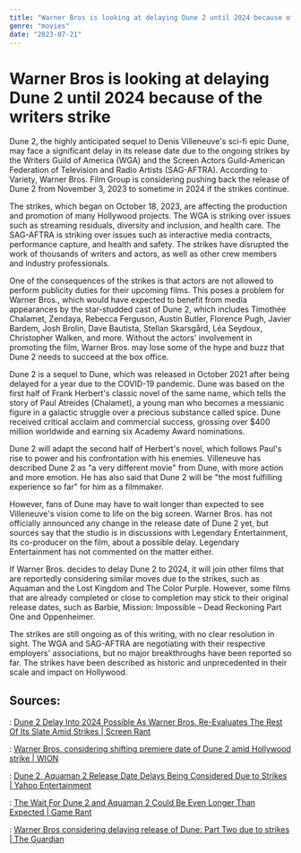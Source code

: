 ```yaml
---
title: "Warner Bros is looking at delaying Dune 2 until 2024 because of the writers strike"
genre: "movies"
date: "2023-07-21"
---
```


# Warner Bros is looking at delaying Dune 2 until 2024 because of the writers strike

Dune 2, the highly anticipated sequel to Denis Villeneuve's sci-fi epic Dune, may face a significant delay in its release date due to the ongoing strikes by the Writers Guild of America (WGA) and the Screen Actors Guild‐American Federation of Television and Radio Artists (SAG-AFTRA). According to Variety, Warner Bros. Film Group is considering pushing back the release of Dune 2 from November 3, 2023 to sometime in 2024 if the strikes continue.

The strikes, which began on October 18, 2023, are affecting the production and promotion of many Hollywood projects. The WGA is striking over issues such as streaming residuals, diversity and inclusion, and health care. The SAG-AFTRA is striking over issues such as interactive media contracts, performance capture, and health and safety. The strikes have disrupted the work of thousands of writers and actors, as well as other crew members and industry professionals.

One of the consequences of the strikes is that actors are not allowed to perform publicity duties for their upcoming films. This poses a problem for Warner Bros., which would have expected to benefit from media appearances by the star-studded cast of Dune 2, which includes Timothée Chalamet, Zendaya, Rebecca Ferguson, Austin Butler, Florence Pugh, Javier Bardem, Josh Brolin, Dave Bautista, Stellan Skarsgård, Léa Seydoux, Christopher Walken, and more. Without the actors' involvement in promoting the film, Warner Bros. may lose some of the hype and buzz that Dune 2 needs to succeed at the box office.

Dune 2 is a sequel to Dune, which was released in October 2021 after being delayed for a year due to the COVID-19 pandemic. Dune was based on the first half of Frank Herbert's classic novel of the same name, which tells the story of Paul Atreides (Chalamet), a young man who becomes a messianic figure in a galactic struggle over a precious substance called spice. Dune received critical acclaim and commercial success, grossing over $400 million worldwide and earning six Academy Award nominations.

Dune 2 will adapt the second half of Herbert's novel, which follows Paul's rise to power and his confrontation with his enemies. Villeneuve has described Dune 2 as "a very different movie" from Dune, with more action and more emotion. He has also said that Dune 2 will be "the most fulfilling experience so far" for him as a filmmaker.

However, fans of Dune may have to wait longer than expected to see Villeneuve's vision come to life on the big screen. Warner Bros. has not officially announced any change in the release date of Dune 2 yet, but sources say that the studio is in discussions with Legendary Entertainment, its co-producer on the film, about a possible delay. Legendary Entertainment has not commented on the matter either.

If Warner Bros. decides to delay Dune 2 to 2024, it will join other films that are reportedly considering similar moves due to the strikes, such as Aquaman and the Lost Kingdom and The Color Purple. However, some films that are already completed or close to completion may stick to their original release dates, such as Barbie, Mission: Impossible – Dead Reckoning Part One and Oppenheimer.

The strikes are still ongoing as of this writing, with no clear resolution in sight. The WGA and SAG-AFTRA are negotiating with their respective employers' associations, but no major breakthroughs have been reported so far. The strikes have been described as historic and unprecedented in their scale and impact on Hollywood.

## Sources:

: [Dune 2 Delay Into 2024 Possible As Warner Bros. Re-Evaluates The Rest Of Its Slate Amid Strikes | Screen Rant](https://screenrant.com/dune-2-aquaman-2-color-purple-potential-delays/)

: [Warner Bros. considering shifting premiere date of Dune 2 amid Hollywood strike | WION](https://www.wionews.com/entertainment/hollywood/news-warner-bros-considering-shifting-premiere-date-of-dune-2-amid-hollywood-strike-618112)

: [Dune 2, Aquaman 2 Release Date Delays Being Considered Due to Strikes | Yahoo Entertainment](https://www.yahoo.com/entertainment/dune-2-aquaman-2-release-143451092.html)

: [The Wait For Dune 2 and Aquaman 2 Could Be Even Longer Than Expected | Game Rant](https://gamerant.com/aquaman-2-dune-sequel-release-date-delay-actors-writers-strike/)

: [Warner Bros considering delaying release of Dune: Part Two due to strikes | The Guardian](https://www.theguardian.com/film/2023/jul/21/warner-bros-considering-delaying-release-of-dune-part-two-to-2024?ref=upstract.com)

